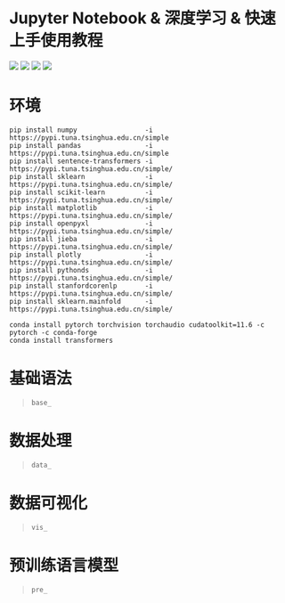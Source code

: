 # Jupyter Notebook & 深度学习 & 快速上手使用教程

<img src="https://img.shields.io/badge/Jupyter Notebook-基础语法-ff5722.svg?colorA=FFFAF0&colorB=ff69b4&logo=jupyter" />
<img src="https://img.shields.io/badge/Jupyter Notebook-数据处理 | Txt | Excel | Json -ff5722.svg?colorA=FFFAF0&colorB=ff69b4&logo=databricks" />
<img src="https://img.shields.io/badge/Jupyter Notebook-数据可视化-ff5722.svg?colorA=FFFAF0&colorB=ff69b4&logo=simpleanalytics" />
<img src="https://img.shields.io/badge/Jupyter Notebook-预训练语言模型-ff5722.svg?colorA=FFFAF0&colorB=ff69b4&logo=pytorch" />

# 环境

```
pip install numpy                 -i https://pypi.tuna.tsinghua.edu.cn/simple 
pip install pandas                -i https://pypi.tuna.tsinghua.edu.cn/simple 
pip install sentence-transformers -i https://pypi.tuna.tsinghua.edu.cn/simple/
pip install sklearn               -i https://pypi.tuna.tsinghua.edu.cn/simple/
pip install scikit-learn          -i https://pypi.tuna.tsinghua.edu.cn/simple/
pip install matplotlib            -i https://pypi.tuna.tsinghua.edu.cn/simple/
pip install openpyxl              -i https://pypi.tuna.tsinghua.edu.cn/simple/
pip install jieba                 -i https://pypi.tuna.tsinghua.edu.cn/simple/
pip install plotly                -i https://pypi.tuna.tsinghua.edu.cn/simple/
pip install pythonds              -i https://pypi.tuna.tsinghua.edu.cn/simple/
pip install stanfordcorenlp       -i https://pypi.tuna.tsinghua.edu.cn/simple/
pip install sklearn.mainfold      -i https://pypi.tuna.tsinghua.edu.cn/simple/

conda install pytorch torchvision torchaudio cudatoolkit=11.6 -c pytorch -c conda-forge
conda install transformers
```
# 基础语法
> `base_`

# 数据处理
> `data_`

# 数据可视化
> `vis_`

# 预训练语言模型
> `pre_`
